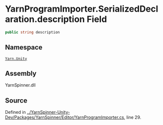 <!-- This file was generated by a tool. Do not edit this file by hand. -->

# YarnProgramImporter.SerializedDeclaration.description Field


```csharp
public string description
```



## Namespace
[`Yarn.Unity`](/api/csharp/yarn.unity/README.md)

## Assembly
YarnSpinner.dll

## Source
Defined in [../YarnSpinner-Unity-Dev/Packages/YarnSpinner/Editor/YarnProgramImporter.cs](https://github.com/YarnSpinnerTool/YarnSpinner-Unity//blob/develop/Editor/YarnProgramImporter.cs#L29), line 29.
